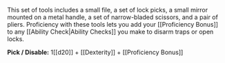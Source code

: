 This set of tools includes a small file, a set of lock picks, a small mirror mounted on a metal handle, a set of narrow-bladed scissors, and a pair of pliers. Proficiency with these tools lets you add your [[Proficiency Bonus]] to any [[Ability Check|Ability Checks]] you make to disarm traps or open locks.

**Pick / Disable:** 1[[d20]] + [[Dexterity]] + [[Proficiency Bonus]]